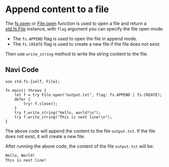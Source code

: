 # Append content to a file

The [fs.open](/stdlib/std.fs#open) or [File.open](/stdlib/std.fs#File.open) function is used to open a file and return a [std.fs.File](/stdlib/std.fs#std.fs.File) instance, with `flag` argument you can specify the file open mode.

- The `fs.APPEND` flag is used to open the file in append mode.
- The `fs.CREATE` flag is used to create a new file if the file does not exist.

Then use `write_string` method to write the string content to the file.

## Navi Code

```nv, no_run
use std.fs.{self, File};

fn main() throws {
    let f = try File.open("output.txt", flag: fs.APPEND | fs.CREATE);
    defer {
        try! f.close();
    }
    try f.write_string("Hello, world!\n");
    try f.write_string("This is next line!\n");
}
```

The above code will append the content to the file `output.txt`. If the file does not exist, it will create a new file.

After running the above code, the content of the file `output.txt` will be:

```txt
Hello, World!
This is next line!
```
